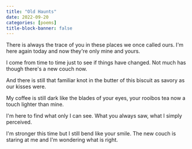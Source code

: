 ```yaml
---
title: "Old Haunts"
date: 2022-09-20
categories: [poems]
title-block-banner: false
---
```

There is always the trace of you
in these places we once called ours.
I'm here again today and
now they're only mine and yours.

I come from time to time
just to see if things have changed.
Not much has
though there's a new couch now.

And there is still
that familiar knot
in the butter of this biscuit
as savory as our kisses were.

My coffee is still dark
like the blades of your eyes,
your rooibos tea now
a touch lighter than mine.

I'm here to find
what only I can see.
What you always saw,
what I simply perceived.

I'm stronger this time
but I still bend like your smile.
The new couch is staring at me
and I'm wondering what is right.
